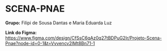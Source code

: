 # SCENA-PNAE

**Grupo:** Filipi de Sousa Dantas e Maria Eduarda Luz

**Link do Figma:** https://www.figma.com/design/CfSsC6qAz0q27tBDPuG2Ir/Projeto-Scena-Pnae?node-id=0-1&t=Vvvencv2IMt8Bn71-1
